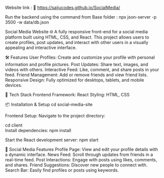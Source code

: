 Website link : 🔗 https://saijucodes.github.io/SocialMedia/

Run the backend using the command from Base folder : npx json-server -p 3500 -w data/db.json

Social Media Website 🌐
A fully responsive front-end for a social media platform built using HTML, CSS, and React. This project allows users to create profiles, post updates, and interact with other users in a visually appealing and interactive interface.

🛠️ Features
User Profiles: Create and customize your profile with personal information and profile pictures.
Post Updates: Share text, images, and videos with others.
Interactive Feed: Like, comment, and share posts in your feed.
Friend Management: Add or remove friends and view friend lists.
Responsive Design: Fully optimized for desktops, tablets, and mobile devices.

🚀 Tech Stack
Frontend
Framework: React
Styling: HTML, CSS

📦 Installation & Setup
cd social-media-site  

Frontend Setup:
Navigate to the project directory:

cd client  
Install dependencies:
npm install

Start the React development server:
npm start  

📱 Social Media Features
Profile Page: View and edit your profile details with a dynamic interface.
News Feed: Scroll through updates from friends in a real-time feed.
Post Interactions: Engage with posts using likes, comments, and shares.
Friend Suggestions: Discover new people to connect with.
Search Bar: Easily find profiles or posts using keywords.
